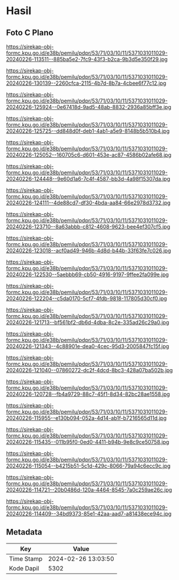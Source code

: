 # Hasil

## Foto C Plano

https://sirekap-obj-formc.kpu.go.id/e38b/pemilu/pdpr/53/71/03/10/11/5371031011029-20240226-113511--885ba5e2-7fc9-43f3-b2ca-9b3d5e350f29.jpg

https://sirekap-obj-formc.kpu.go.id/e38b/pemilu/pdpr/53/71/03/10/11/5371031011029-20240226-130139--2260cfca-2115-4b7d-8b7a-4cbee6f77c12.jpg

https://sirekap-obj-formc.kpu.go.id/e38b/pemilu/pdpr/53/71/03/10/11/5371031011029-20240226-125924--0e67418d-9ad5-48ab-8832-2936a85bff3e.jpg

https://sirekap-obj-formc.kpu.go.id/e38b/pemilu/pdpr/53/71/03/10/11/5371031011029-20240226-125725--dd848d0f-deb1-4ab1-a5e9-8148b5b510b4.jpg

https://sirekap-obj-formc.kpu.go.id/e38b/pemilu/pdpr/53/71/03/10/11/5371031011029-20240226-125052--160705c6-d601-453e-ac87-4586b02afe68.jpg

https://sirekap-obj-formc.kpu.go.id/e38b/pemilu/pdpr/53/71/03/10/11/5371031011029-20240226-124448--9e60d1a6-7c4f-4587-bb3d-4a98f15307da.jpg

https://sirekap-obj-formc.kpu.go.id/e38b/pemilu/pdpr/53/71/03/10/11/5371031011029-20240226-124111--4de88cd7-df30-4bda-aa84-66e2978d3732.jpg

https://sirekap-obj-formc.kpu.go.id/e38b/pemilu/pdpr/53/71/03/10/11/5371031011029-20240226-123710--8a63abbb-c812-4608-9623-bee4ef307cf5.jpg

https://sirekap-obj-formc.kpu.go.id/e38b/pemilu/pdpr/53/71/03/10/11/5371031011029-20240226-123018--acf0ad49-946b-4d8d-b44b-33f63fe7c026.jpg

https://sirekap-obj-formc.kpu.go.id/e38b/pemilu/pdpr/53/71/03/10/11/5371031011029-20240226-122530--5aebbb69-cb50-4916-9197-9ffee2fa099e.jpg

https://sirekap-obj-formc.kpu.go.id/e38b/pemilu/pdpr/53/71/03/10/11/5371031011029-20240226-122204--c5da0170-5cf7-4fdb-9818-117805d30cf0.jpg

https://sirekap-obj-formc.kpu.go.id/e38b/pemilu/pdpr/53/71/03/10/11/5371031011029-20240226-121713--bf561bf2-db6d-4dba-8c2e-335ad26c29a0.jpg

https://sirekap-obj-formc.kpu.go.id/e38b/pemilu/pdpr/53/71/03/10/11/5371031011029-20240226-121343--4c88901e-dea0-4cec-95d3-2005847fc15f.jpg

https://sirekap-obj-formc.kpu.go.id/e38b/pemilu/pdpr/53/71/03/10/11/5371031011029-20240226-121040--07860272-dc2f-4dcd-8bc3-428a07ba502b.jpg

https://sirekap-obj-formc.kpu.go.id/e38b/pemilu/pdpr/53/71/03/10/11/5371031011029-20240226-120728--fb4a9729-88c7-45f1-8d34-82bc28ae1558.jpg

https://sirekap-obj-formc.kpu.go.id/e38b/pemilu/pdpr/53/71/03/10/11/5371031011029-20240226-115955--e130b094-052a-4d14-ab1f-b7216565d11d.jpg

https://sirekap-obj-formc.kpu.go.id/e38b/pemilu/pdpr/53/71/03/10/11/5371031011029-20240226-115435--011b95f0-0ed0-4411-b94b-9e8c9ce50758.jpg

https://sirekap-obj-formc.kpu.go.id/e38b/pemilu/pdpr/53/71/03/10/11/5371031011029-20240226-115054--b4215b51-5c1d-429c-8066-79a94c6ecc9c.jpg

https://sirekap-obj-formc.kpu.go.id/e38b/pemilu/pdpr/53/71/03/10/11/5371031011029-20240226-114721--20b0486d-120a-4464-8545-7a0c259ae26c.jpg

https://sirekap-obj-formc.kpu.go.id/e38b/pemilu/pdpr/53/71/03/10/11/5371031011029-20240226-114409--34bd9373-85e1-42aa-aad7-a81438ece94c.jpg


## Metadata

| Key        | Value               |
| ---------- | ------------------- |
| Time Stamp | 2024-02-26 13:03:50 |
| Kode Dapil | 5302                |



